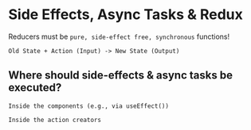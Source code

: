# Side Effects, Async Tasks & Redux

Reducers must be `pure, side-effect free, synchronous` functions!

```
Old State + Action (Input) -> New State (Output)
```

## Where should side-effects & async tasks be executed?

```
Inside the components (e.g., via useEffect())
```

```
Inside the action creators
```
